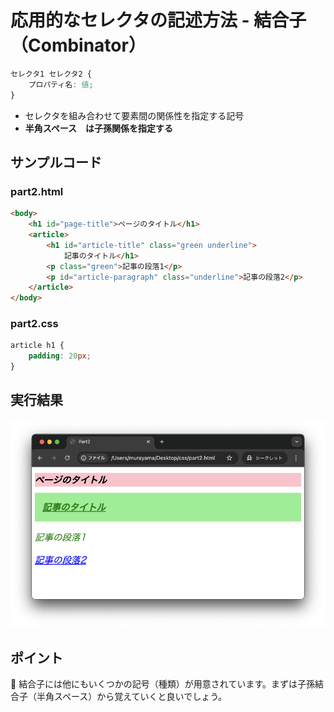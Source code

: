 # 応用的なセレクタの記述方法 - 結合子（Combinator）

```css
セレクタ1 セレクタ2 {
    プロパティ名: 値;
}
```

+ セレクタを組み合わせて要素間の関係性を指定する記号
+ **半角スペース ` ` は子孫関係を指定する**

## サンプルコード

### part2.html

```html
<body>
    <h1 id="page-title">ページのタイトル</h1>
    <article>
        <h1 id="article-title" class="green underline">
            記事のタイトル</h1>
        <p class="green">記事の段落1</p>
        <p id="article-paragraph" class="underline">記事の段落2</p>
    </article>
</body>
```

### part2.css

```css
article h1 {
    padding: 20px;
}
```

## 実行結果

![](https://raw.githubusercontent.com/murayama333/md2slide/refs/heads/main/md/css/part2/img/09.png)

## ポイント

💬 結合子には他にもいくつかの記号（種類）が用意されています。まずは子孫結合子（半角スペース）から覚えていくと良いでしょう。
